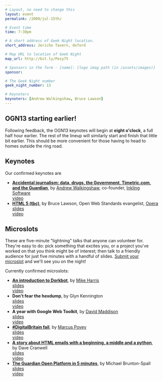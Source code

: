 ```yaml
---
# Layout, no need to change this
layout: event
permalink: /2009/jul-15th/

# Event time
time: 7:30pm

# A short address of Geek Night location. 
short_address: Jericho Tavern, Oxford

# Map URL to location of Geek Night
map_url: http://bit.ly/Pesy75

# Sponsors in the form - [name]: [logo imag path (in /assets/images)]
sponsor: 

# The Geek Night number
geek_night_number: 13

# Keynoters
keynoters: [Andrew Walkingshaw, Bruce Lawson]
---
```

<h2>OGN13 starting earlier!</h2>

<p>Following feedback, the OGN13 keynotes will begin at <strong>eight o'clock</strong>, a full half hour earlier. The rest of the lineup will similarly start and finish that little bit earlier. This should be more convenient for those having to head to homes outside the ring road.</p>

<h2>Keynotes</h2>

Our confirmed keynotes are

<ul>
<li><strong><a href="http://timetric.com/" >Accidental journalism: data, drugs, the Government, Timetric.com, and the Guardian</a></strong>, by <a href="http://www.lexical.org.uk/" >Andrew Walkingshaw</a>, co-founder, <a href="http://inkling-software.co.uk/" >Inkling Software</a> <div class="downloads"><a href="http://ogn.s3.amazonaws.com/13-AndrewWalkingshaw.mp4">video</a></div></li>
<li><strong><a href="http://www.w3.org/TR/html5/">HTML 5 (tbc)</a></strong>, by Bruce Lawson, Open Web Standards evangelist, <a href="http://www.opera.com/">Opera</a> <div class="downloads"><a href="http://media.ogn.s3.amazonaws.com/keynote-BruceLawson.pdf" >slides</a></div> <div class="downloads"><a href="http://ogn.s3.amazonaws.com/13-BruceLawson.mp4">video</a></div></li>
</ul>

<h2>Microslots</h2>

<p>These are five-minute "lightning" talks that anyone can volunteer for. They're easy to do: pick something that excites you, or a project you've worked on that you think might be of interest; then talk to a friendly audience for just five minutes with a handful of slides. <a href="http://natbat.wufoo.com/forms/oxford-geek-night-microslot-proposal/" >Submit your microslot</a> and we'll see you on the night!</p>

<p>Currently confirmed microslots:</p>

<ul>
<li><strong><a href="http://dorkbot.org/" >An introduction to Dorkbot</a></strong>, by <a href="http://mbharris.co.uk/" >Mike Harris</a> <div class="downloads"><a href="http://media.ogn.s3.amazonaws.com/microslot-MikeHarris.pdf">slides</a></div> <div class="downloads"><a href="http://ogn.s3.amazonaws.com/13-MikeHarris.mp4">video</a></div></li>
<li><strong>Don't fear the hexdump</strong>, by Glyn Kennington <div class="downloads"><a href="http://media.ogn.s3.amazonaws.com/microslot-GlynKennington.pdf">slides</a></div> <div class="downloads"><a href="http://ogn.s3.amazonaws.com/13-GlynKennington.mp4">video</a></div></li>
<li><strong>A year with Google Web Toolkit</strong>, by <a href="http://www.davidmaddison.co.uk/" >David Maddison</a> <div class="downloads"><a href="http://media.ogn.s3.amazonaws.com/microslot-DavidMaddison.pdf">slides</a></div> <div class="downloads"><a href="http://ogn.s3.amazonaws.com/13-DavidMaddison.mp4">video</a></div></li>
<li><strong><a href="http://barcamptransparency-uk.org/">#DigitalBritain fail</a></strong>, by <a href="http://www.marcus-povey.co.uk" >Marcus Povey</a> <div class="downloads"><a href="http://www.slideshare.net/mapkyca/digital-britain-fail">slides</a></div> <div class="downloads"><a href="http://ogn.s3.amazonaws.com/13-MarcusPovey.mp4">video</a></div></li>
<li><strong><a href="http://inlinestyler.torchboxapps.com" >A story about HTML emails with a beginning, a middle and a python</a></strong>, by Dave Cranwell <div class="downloads"><a href="http://media.ogn.s3.amazonaws.com/microslot-DaveCranwell.ppt">slides</a></div> <div class="downloads"><a href="http://ogn.s3.amazonaws.com/13-DaveCranwell.mp4">video</a></div></li>
<li><strong><a href="http://www.guardian.co.uk/open-platform" >The Guardian Open Platform in 5 minutes</a></strong>, by Michael Brunton-Spall <div class="downloads"><a href="http://media.ogn.s3.amazonaws.com/microslot-MichaelBruntonSpall.pdf">slides</a></div> <div class="downloads"><a href="http://ogn.s3.amazonaws.com/13-MichaelBruntonSpall.mp4">video</a></div></li>
</ul>
